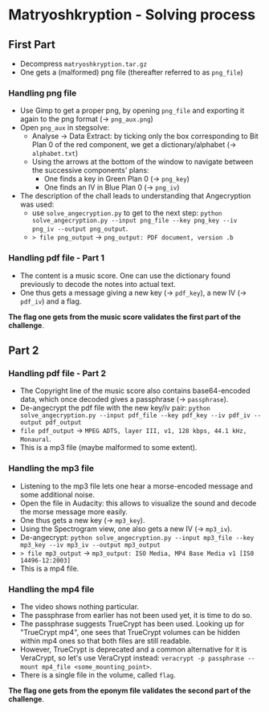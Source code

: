 # Matryoshkryption - Solving process


## First Part
* Decompress `matryoshkryption.tar.gz`
* One gets a (malformed) png file (thereafter referred to as `png_file`)

### Handling png file
* Use Gimp to get a proper png, by opening `png_file` and exporting it again to the png format (→ `png_aux.png`)
* Open `png_aux` in stegsolve:
    * Analyse → Data Extract: by ticking only the box corresponding to Bit Plan 0 of the red component, we get a dictionary/alphabet (→ `alphabet.txt`)
    * Using the arrows at the bottom of the window to navigate between the successive components' plans:
        * One finds a key in Green Plan 0 (→ `png_key`)
        * One finds an IV in Blue Plan 0 (→ `png_iv`)  
* The description of the chall leads to understanding that Angecryption was used:
    * use `solve_angecryption.py` to get to the next step:
        `python solve_angecryption.py --input png_file --key png_key --iv png_iv --output png_output`.
    * `> file png_output` → `png_output: PDF document, version .b`
    
    
### Handling pdf file - Part 1
* The content is a music score. One can use the dictionary found previously to decode the notes into actual text.
* One thus gets a message giving a new key (→ `pdf_key`), a new IV (→ `pdf_iv`) and a flag.

__The flag one gets from the music score validates the first part of the challenge__.


## Part 2

### Handling pdf file - Part 2
* The Copyright line of the music score also contains base64-encoded data, which once decoded gives a passphrase (→ `passphrase`).
* De-angecrypt the pdf file with the new key/iv pair: `python solve_angecryption.py --input pdf_file --key pdf_key --iv pdf_iv --output pdf_output`
* `file pdf_output` → `MPEG ADTS, layer III, v1, 128 kbps, 44.1 kHz, Monaural`.
* This is a mp3 file (maybe malformed to some extent).
    
### Handling the mp3 file
* Listening to the mp3 file lets one hear a morse-encoded message and some additional noise.
* Open the file in Audacity: this allows to visualize the sound and decode the morse message more easily.
* One thus gets a new key (→ `mp3_key`).
* Using the Spectrogram view, one also gets a new IV (→ `mp3_iv`).
* De-angecrypt: `python solve_angecryption.py --input mp3_file --key mp3_key --iv mp3_iv --output
mp3_output`
* `> file mp3_output` → `mp3_output: ISO Media, MP4 Base Media v1 [IS0 14496-12:2003]`
* This is a mp4 file.

### Handling the mp4 file
* The video shows nothing particular.
* The passphrase from earlier has not been used yet, it is time to do so.
* The passphrase suggests TrueCrypt has been used. Looking up for "TrueCrypt mp4", one sees that TrueCrypt volumes can be hidden within mp4 ones so that both files are still readable.
* However, TrueCrypt is deprecated and a common alternative for it is VeraCrypt, so let's use VeraCrypt instead: `veracrypt -p passphrase --mount mp4_file <some_mounting_point>`.
* There is a single file in the volume, called `flag`.

__The flag one gets from the eponym file validates the second part of the challenge__.
